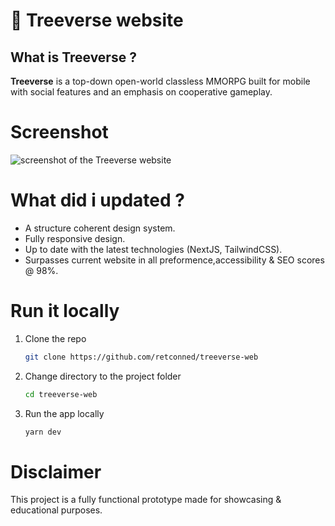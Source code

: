 # 🌱 Treeverse website

## **What is Treeverse ?**

**Treeverse** is a top-down open-world classless MMORPG built for mobile with social features and an emphasis on cooperative gameplay.

# Screenshot

![screenshot of the Treeverse website](https://i.imgur.com/Wj4WTFE.png)

# What did i updated ?

- A structure coherent design system.
- Fully responsive design.
- Up to date with the latest technologies (NextJS, TailwindCSS).
- Surpasses current website in all preformence,accessibility & SEO scores @ 98%.

# Run it locally

1. Clone the repo

   ```sh
   git clone https://github.com/retconned/treeverse-web
   ```

2. Change directory to the project folder

   ```sh
   cd treeverse-web
   ```

3. Run the app locally

   ```sh
   yarn dev
   ```

# Disclaimer

This project is a fully functional prototype made for showcasing & educational purposes.
